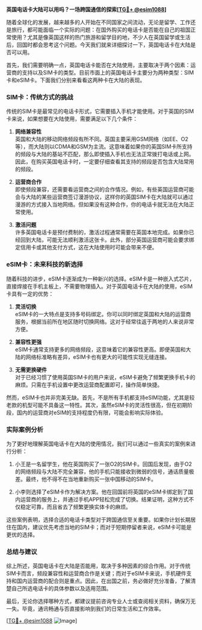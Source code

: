 **英国电话卡大陆可以用吗？一场跨国通信的探索[[TG💪+ @esim1088](https://t.me/s/esim1088)]**

随着全球化的发展，越来越多的人开始在不同国家之间流动，无论是留学、工作还是旅行，都可能面临一个实际的问题：在国外购买的电话卡是否能在自己的祖国正常使用？尤其是像英国这样的热门旅游和留学目的地，不少人在英国留学或生活后，回国时都会思考这个问题。今天我们就来详细探讨一下，英国电话卡在大陆是否可以用。

首先，我们需要明确一点，英国电话卡能否在大陆使用，主要取决于两个因素：运营商的支持以及SIM卡的类型。目前市面上的英国电话卡主要分为两种类型：SIM卡和eSIM卡。下面我们分别来看看这两种卡在大陆的表现。

### SIM卡：传统方式的挑战

传统的SIM卡是最常见的电话卡形式，它需要插入手机才能使用。对于英国的SIM卡来说，如果想要在大陆使用，需要满足以下几个条件：

1. **网络兼容性**  
   英国和大陆的移动网络频段有所不同。英国主要采用GSM网络（如EE、O2等），而大陆则以CDMA和GSM为主流。这意味着如果你的英国SIM卡所支持的频段与大陆的基站不匹配，那么即使插入手机也无法正常拨打电话或上网。因此，在购买英国电话卡时，一定要仔细查看其支持的频段是否包含大陆常用的频段。

2. **运营商合作**  
   即使频段兼容，还需要看运营商之间的合作情况。例如，有些英国运营商可能会与大陆的某些运营商签订漫游协议，这样你的英国SIM卡在大陆就可以通过漫游的方式接入当地网络。但如果没有这种合作，你的电话卡就无法在大陆正常使用。

3. **激活问题**  
   许多英国电话卡是预付费制的，激活过程通常需要在英国本地完成。如果你已经回到大陆，可能无法顺利激活这张卡。此外，部分英国运营商可能会要求绑定信用卡或其他支付方式，这在大陆使用时可能会带来不便。

### eSIM卡：未来科技的新选择

随着科技的进步，eSIM卡逐渐成为一种新兴的选择。eSIM卡是一种嵌入式芯片，直接焊接在手机主板上，不需要物理插入。对于英国电话卡在大陆的使用，eSIM卡具有一定的优势：

1. **灵活切换**  
   eSIM卡的一大特点是支持多号码绑定。你可以同时绑定英国和大陆的运营商服务，根据当前所在地区随时切换网络。这对于经常往返于两地的人来说非常方便。

2. **兼容性更强**  
   eSIM卡通常支持更多的网络频段，这意味着它的兼容性更高。即便英国和大陆的网络标准略有差异，eSIM卡也有更大的可能性实现无缝连接。

3. **无需更换硬件**  
   对于已经习惯了使用英国SIM卡的用户来说，eSIM卡避免了频繁更换手机卡的麻烦。只需在手机设置中更改运营商配置即可，操作简单快捷。

然而，eSIM卡也并非完美无缺。首先，不是所有手机都支持eSIM功能，尤其是较老款的机型可能不具备这一特性。其次，虽然eSIM卡的灵活性很高，但在初期阶段，国内的运营商对eSIM的支持程度仍有限，可能会影响实际体验。

### 实际案例分析

为了更好地理解英国电话卡在大陆的使用情况，我们可以通过一些真实的案例来进行分析：

1. 小王是一名留学生，他在英国购买了一张O2的SIM卡。回国后发现，由于O2的网络频段与大陆不完全兼容，他的手机只能接收到微弱的信号，通话质量极差。最终，他不得不在当地重新购买一张中国移动的SIM卡。

2. 小李则选择了eSIM卡作为解决方案。他在回国前将英国的eSIM卡绑定到了国内运营商的服务上，并通过手机APP轻松完成了切换。结果证明，这种方式不仅稳定可靠，而且省去了频繁更换实体卡的麻烦。

这些案例表明，选择合适的电话卡类型对于跨国通信至关重要。如果你计划长期居住在国内，建议优先考虑当地的SIM卡；而对于短期停留者来说，eSIM卡可能是更优的选择。

### 总结与建议

综上所述，英国电话卡在大陆是否能用，取决于多种因素的综合作用。对于传统SIM卡而言，频段兼容性和运营商合作是关键；而对于eSIM卡来说，手机硬件支持和国内运营商的配合则是重点。因此，在出国之前，务必做好充分准备，了解清楚自己所选电话卡的具体参数以及适用范围。

最后，无论你选择哪种方式，都建议提前咨询专业人士或查阅相关资料，确保万无一失。毕竟，通讯畅通与否直接影响到我们的日常生活和工作效率。

[[TG💪+ @esim1088](https://t.me/s/esim1088) ![Image](https://i.postimg.cc/4NQfJmqS/Snipaste-2025-05-13-00-14-12.png)]
